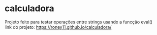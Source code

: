 # calculadora

Projeto feito para testar operações entre strings usando a funcção eval()
link do projeto: https://roney11.github.io/calculadora/
